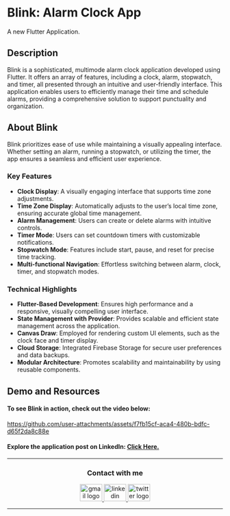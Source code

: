 # Blink: Alarm Clock App
A new Flutter Application.


## Description

Blink is a sophisticated, multimode alarm clock application developed using Flutter. It offers an array of features, including a clock, alarm, stopwatch, and timer, all presented through an intuitive and user-friendly interface. This application enables users to efficiently manage their time and schedule alarms, providing a comprehensive solution to support punctuality and organization.


## About Blink

Blink prioritizes ease of use while maintaining a visually appealing interface. Whether setting an alarm, running a stopwatch, or utilizing the timer, the app ensures a seamless and efficient user experience.


### Key Features

- **Clock Display**: A visually engaging interface that supports time zone adjustments.
- **Time Zone Display**: Automatically adjusts to the user’s local time zone, ensuring accurate global time management.
- **Alarm Management**: Users can create or delete alarms with intuitive controls.
- **Timer Mode**: Users can set countdown timers with customizable notifications.
- **Stopwatch Mode**: Features include start, pause, and reset for precise time tracking.
- **Multi-functional Navigation**: Effortless switching between alarm, clock, timer, and stopwatch modes.


### Technical Highlights

- **Flutter-Based Development**: Ensures high performance and a responsive, visually compelling user interface.
- **State Management with Provider**: Provides scalable and efficient state management across the application.
- **Canvas Draw**: Employed for rendering custom UI elements, such as the clock face and timer display.
- **Cloud Storage**: Integrated Firebase Storage for secure user preferences and data backups.
- **Modular Architecture**: Promotes scalability and maintainability by using reusable components.


## Demo and Resources
#### To see **Blink** in action, check out the video below:
https://github.com/user-attachments/assets/f7fb15cf-aca4-480b-bdfc-d65f2da8c88e


#### Explore the application post on LinkedIn: <a target="_blank" href="https://www.linkedin.com/posts/theahmedhany_cognoriseinfotech-internship-dart-activity-7244754992190935042-p-9Q?utm_source=share&utm_medium=member_desktop"> Click Here. </a>

-----

<h3 align="center">
    Contact with me
</h3>

<div align="center">
  <a href="mailto:a7medhanyshokry@gmail.com" target="_blank">
    <img src="https://skillicons.dev/icons?i=gmail&theme=light" width="52" height="40" alt="gmail logo"/> 
  </a>
  <a href="https://www.linkedin.com/in/theahmedhany/" target="_blank">
    <img src="https://skillicons.dev/icons?i=linkedin&theme=dark" width="52" height="40" alt="linkedin logo"/>
  </a>
  <a href="https://x.com/theahmedhany" target="_blank">
    <img src="https://skillicons.dev/icons?i=twitter&theme=dark" width="52" height="40" alt="twitter logo"/>
  </a>
</div>

-----